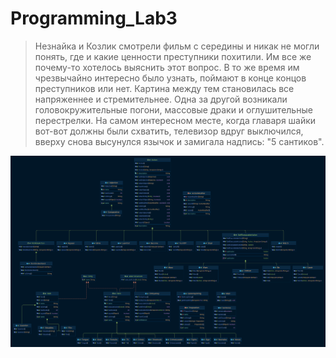 # Programming_Lab3

> Незнайка и Козлик смотрели фильм с середины и никак не могли понять, где и какие ценности преступники похитили.
> Им все же почему-то хотелось выяснить этот вопрос.
> В то же время им чрезвычайно интересно было узнать, поймают в конце концов преступников или нет.
> Картина между тем становилась все напряженнее и стремительнее.
> Одна за другой возникали головокружительные погони, массовые драки и оглушительные перестрелки.
>  На самом интересном месте, когда главаря шайки вот-вот должны были схватить, телевизор вдруг выключился, вверху снова высунулся язычок и замигала надпись: "5 сантиков".

![UML diagram](final_uml.png)
